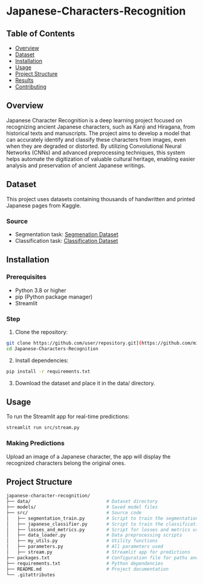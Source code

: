 # Japanese-Characters-Recognition

## Table of Contents
- [Overview](#overview)
- [Dataset](#dataset)
- [Installation](#installation)
- [Usage](#usage)
- [Project Structure](#project-structure)
- [Results](#results)
- [Contributing](#contributing)

## Overview
Japanese Character Recognition is a deep learning project focused on recognizing ancient Japanese characters, such as Kanji and Hiragana, from historical texts and manuscripts. The project aims to develop a model that can accurately identify and classify these characters from images, even when they are degraded or distorted. By utilizing Convolutional Neural Networks (CNNs) and advanced preprocessing techniques, this system helps automate the digitization of valuable cultural heritage, enabling easier analysis and preservation of ancient Japanese writings.

## Dataset
This project uses datasets containing thousands of handwritten and printed Japanese pages from Kaggle.

### Source
- Segmentation task: [Segmenation Dataset](https://www.kaggle.com/datasets/minhlcnguyn/train-images)
- Classification task: [Classification Dataset](https://www.kaggle.com/datasets/minhlcnguyn/japanese-classification)

## Installation

### Prerequisites
- Python 3.8 or higher
- pip (Python package manager)
- Streamlit

### Step
1. Clone the repository:
```bash
git clone https://github.com/user/repository.git](https://github.com/minhloc29/Japanese-Characters-Recognition.git
cd Japanese-Characters-Recognition
```
2. Install dependencies:
```bash
pip install -r requirements.txt
```
3. Download the dataset and place it in the data/ directory.

## Usage
To run the Streamlit app for real-time predictions: 
```bash
streamlit run src/stream.py
```
### Making Predictions
Upload an image of a Japanese character, the app will display the recognized characters belong the original ones.

## Project Structure

```bash
japanese-character-recognition/
├── data/                            # Dataset directory
├── models/                          # Saved model files
├── src/                             # Source code
│   ├── segmentation_train.py        # Script to train the segmentation model
│   ├── japanese_classifier.py       # Script to train the classification model
│   ├── losses_and_metrics.py        # Script for losses and metrics used
│   ├── data_loader.py               # Data preprocessing scripts
│   ├── my_utils.py                  # Utility functions
│   ├── parameters.py                # All parameters used
│   ├── stream.py                    # Streamlit app for predictions
├── packages.txt                     # Configuration file for paths and settings
├── requirements.txt                 # Python dependencies
├── README.md                        # Project documentation
└── .gitattributes            
